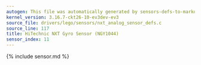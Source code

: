 ```yaml
---
autogen: This file was automatically generated by sensors-defs-to-markdown.py
kernel_version: 3.16.7-ckt26-10-ev3dev-ev3
source_file: drivers/lego/sensors/nxt_analog_sensor_defs.c
source_line: 117
title: HiTechnic NXT Gyro Sensor (NGY1044)
sensor_index: 11
---
```


{% include sensor.md %}
